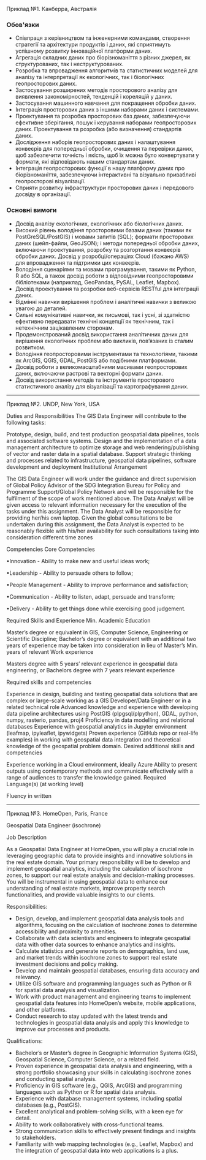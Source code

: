 Приклад №1. Канберра, Австралія

### Обов'язки
- Співпраця з керівництвом та інженерними командами, створення стратегії та архітектури продуктів і даних, які сприятимуть успішному розвитку інноваційної платформи даних.
- Агрегація складних даних про біорізноманіття з різних джерел, як структурованих, так і неструктурованих.
- Розробка та впровадження алгоритмів та статистичних моделей для аналізу та інтерпретації як екологічних, так і біологічних геопросторових даних.
- Застосування розширених методів просторового аналізу для виявлення закономірностей, тенденцій і кореляцій у даних.
- Застосування машинного навчання для покращення обробки даних.
- Інтеграція просторових даних з іншими наборами даних і системами.
- Проектування та розробка просторових баз даних, забезпечуючи ефективне зберігання, пошук і керування наборами геопросторових даних. Проектування та розробка (або визначення) стандартів даних.
- Дослідження наборів геопросторових даних і налаштування конвеєрів для попередньої обробки, очищення та перевірки даних, щоб забезпечити точність і якість, щоб їх можна було конвертувати у формати, які відповідають нашим стандартам даних.
- Інтеграція геопросторових функції в нашу платформу даних про біорізноманіття, забезпечуючи інтерактивні та візуально привабливі геопросторові візуалізації. 
- Сприяти розвитку інфраструктури просторових даних і передового досвіду в організації.

### Основні вимоги
- Досвід аналізу екологічних, екологічних або біологічних даних.
- Високий рівень володіння просторовими базами даних (такими як PostGreSQL/PostGIS) і мовами запитів (SQL); формати просторових даних (шейп-файли, GeoJSON); і методи попередньої обробки даних, включаючи проектування, розробку та розгортання конвеєрів обробки даних. Досвід у розробці/операціях Cloud (бажано AWS) для впровадження та підтримки цих конвеєрів.
- Володіння сценаріями та мовами програмування, такими як Python, R або SQL, а також досвід роботи з відповідними геопросторовими бібліотеками (наприклад, GeoPandas, PySAL, Leaflet, Mapbox).
- Досвід проектування та розробки веб-сервісів RESTful для інтеграції даних. 
- Відмінні навички вирішення проблем і аналітичні навички з великою увагою до деталей.
- Сильні комунікативні навички, як письмові, так і усні, зі здатністю ефективно передавати технічні концепції як технічним, так і нетехнічним зацікавленим сторонам.
- Продемонстрований досвід використання аналітичних даних для вирішення екологічних проблем або викликів, пов’язаних із сталим розвитком.
- Володіння геопросторовими інструментами та технологіями, такими як ArcGIS, QGIS, GDAL, PostGIS або подібними платформами.
- Досвід роботи з великомасштабними масивами геопросторових даних, включаючи растрові та векторні формати даних.
- Досвід використання методів та інструментів просторового статистичного аналізу для візуалізації та картографування даних.


----------------------------------------------------------------------------------------------


Приклад №2. UNDP, New York, USA

Duties and Responsibilities
The GIS Data Engineer will contribute to the following tasks:

Prototype, design, build, and test production geospatial data pipelines, tools and associated software systems.
Design and the implementation of a data management architecture to optimize storage and web rendering/publishing of vector and raster data in a spatial database.
Support strategic thinking and processes related to infrastructure, geospatial data pipelines, software development and deployment
Institutional Arrangement

The GIS Data Engineer will work under the guidance and direct supervision of Global Policy Advisor of the SDG Integration Bureau for Policy and Programme Support/Global Policy Network and will be responsible for the fulfilment of the scope of work mentioned above. The Data Analyst will be given access to relevant information necessary for the execution of the tasks under this assignment. The Data Analyst will be responsible for providing her/his own laptop. Given the global consultations to be undertaken during this assignment, the Data Analyst is expected to be reasonably flexible with his/her availability for such consultations taking into consideration different time zones

Competencies
Core Competencies

•Innovation - Ability to make new and useful ideas work;

•Leadership - Ability to persuade others to follow;

•People Management - Ability to improve performance and satisfaction;

•Communication - Ability to listen, adapt, persuade and transform;

•Delivery - Ability to get things done while exercising good judgement.

 

Required Skills and Experience
Min. Academic Education

Master’s degree or equivalent in GIS, Computer Science, Engineering or Scientific Discipline;
Bachelor’s degree or equivalent with an additional two years of experience may be taken into consideration in lieu of Master’s
Min. years of relevant Work experience

Masters degree with 5 years’ relevant experience in geospatial data engineering, or Bachelors degree with 7 years relevant experience

Required  skills and competencies

Experience in design, building and testing geospatial data solutions that are complex or large-scale working as a GIS Developer/Data Engineer or in a related technical role
Advanced knowledge and experience with developing data pipeline architectures using PostGIS (plpgsql/plpython),   GDAL, python, numpy, rasterio, pandas, proj4
Proficiency in data modelling and relational databases
Experience with geospatial analytics in Jupyter environment (leafmap, ipyleaflet, ipywidgets)
Proven experience (GitHub repo or real-life examples) in working with geospatial data integration and theoretical knowledge of the geospatial problem domain.
Desired additional skills and competencies

Experience working in a Cloud environment, ideally Azure
Ability to present outputs using contemporary methods and communicate effectively with a range of audiences to transfer the knowledge gained.
Required Language(s) (at working level)

Fluency in written 





----------------------------------------------------------------------------------------------


Приклад №3. HomeOpen, Paris, France

Geospatial Data Engineer (isochrone)

Job Description

As a Geospatial Data Engineer at HomeOpen, you will play a crucial role in leveraging geographic data to provide insights and innovative solutions in the real estate domain. Your primary responsibility will be to develop and implement geospatial analytics, including the calculation of isochrone zones, to support our real estate analysis and decision-making processes. You will be instrumental in using geospatial data to enhance our understanding of real estate markets, improve property search functionalities, and provide valuable insights to our clients.

Responsibilities:

- Design, develop, and implement geospatial data analysis tools and algorithms, focusing on the calculation of isochrone zones to determine accessibility and proximity to amenities.
- Collaborate with data scientists and engineers to integrate geospatial data with other data sources to enhance analytics and insights.
- Calculate statistics and generate reports on demographics, land use, and market trends within isochrone zones to support real estate investment decisions and policy making.
- Develop and maintain geospatial databases, ensuring data accuracy and relevancy.
- Utilize GIS software and programming languages such as Python or R for spatial data analysis and visualization.
- Work with product management and engineering teams to implement geospatial data features into HomeOpen’s website, mobile applications, and other platforms.
- Conduct research to stay updated with the latest trends and technologies in geospatial data analysis and apply this knowledge to improve our processes and products.

Qualifications:

- Bachelor’s or Master’s degree in Geographic Information Systems (GIS), Geospatial Science, Computer Science, or a related field.
- Proven experience in geospatial data analysis and engineering, with a strong portfolio showcasing your skills in calculating isochrone zones and conducting spatial analysis.
- Proficiency in GIS software (e.g., QGIS, ArcGIS) and programming languages such as Python or R for spatial data analysis.
- Experience with database management systems, including spatial databases (e.g., PostGIS).
- Excellent analytical and problem-solving skills, with a keen eye for detail.
- Ability to work collaboratively with cross-functional teams.
- Strong communication skills to effectively present findings and insights to stakeholders.
- Familiarity with web mapping technologies (e.g., Leaflet, Mapbox) and the integration of geospatial data into web applications is a plus.
